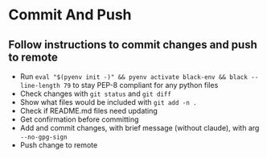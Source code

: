# Commit And Push

## Follow instructions to commit changes and push to remote
- Run `eval "$(pyenv init -)" && pyenv activate black-env && black --line-length 79` to stay PEP-8 compliant for any python files
- Check changes with `git status` and `git diff`
- Show what files would be included with `git add -n .` 
- Check if README.md files need updating
- Get confirmation before committing 
- Add and commit changes, with brief message (without claude), with arg `--no-gpg-sign`
- Push change to remote
